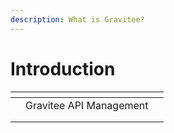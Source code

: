 ```yaml
---
description: What is Gravitee?
---
```


# Introduction

<table data-view="cards"><thead><tr><th></th><th></th><th></th></tr></thead><tbody><tr><td></td><td>Gravitee API Management</td><td></td></tr><tr><td></td><td></td><td></td></tr><tr><td></td><td></td><td></td></tr></tbody></table>
